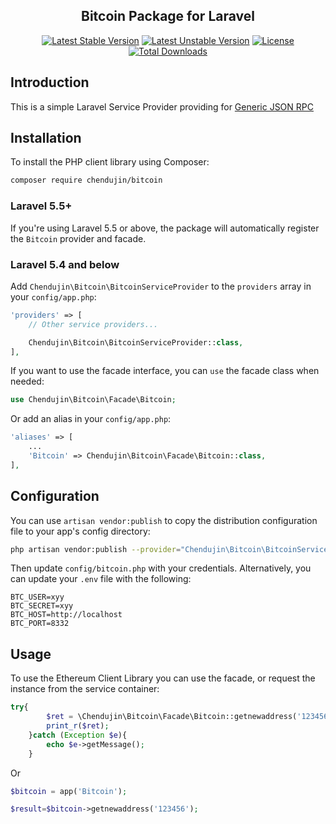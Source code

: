 <h2 align="center">
    Bitcoin Package for Laravel
</h2>

<p align="center">
    <a href="https://packagist.org/packages/chendujin/bitcoin"><img src="https://poser.pugx.org/chendujin/bitcoin/v/stable?format=flat-square" alt="Latest Stable Version"></a>
    <a href="https://packagist.org/packages/chendujin/bitcoin"><img src="https://poser.pugx.org/chendujin/bitcoin/v/unstable?format=flat-square" alt="Latest Unstable Version"></a>    
    <a href="https://packagist.org/packages/chendujin/bitcoin"><img src="https://poser.pugx.org/chendujin/bitcoin/license?format=flat-square" alt="License"></a>
    <a href="https://packagist.org/packages/chendujin/bitcoin"><img src="https://poser.pugx.org/chendujin/bitcoin/downloads" alt="Total Downloads"></a>
</p>

## Introduction

This is a simple Laravel Service Provider providing for <a href="http://cw.hubwiz.com/card/c/bitcoin-json-rpc-api/">Generic JSON RPC</a>

Installation
------------

To install the PHP client library using Composer:

```bash
composer require chendujin/bitcoin
```

### Laravel 5.5+

If you're using Laravel 5.5 or above, the package will automatically register the `Bitcoin` provider and facade.

### Laravel 5.4 and below

Add `Chendujin\Bitcoin\BitcoinServiceProvider` to the `providers` array in your `config/app.php`:

```php
'providers' => [
    // Other service providers...

    Chendujin\Bitcoin\BitcoinServiceProvider::class,
],
```

If you want to use the facade interface, you can `use` the facade class when needed:

```php
use Chendujin\Bitcoin\Facade\Bitcoin;
```

Or add an alias in your `config/app.php`:

```php
'aliases' => [
    ...
    'Bitcoin' => Chendujin\Bitcoin\Facade\Bitcoin::class,
],
```

Configuration
-------------

You can use `artisan vendor:publish` to copy the distribution configuration file to your app's config directory:

```bash
php artisan vendor:publish --provider="Chendujin\Bitcoin\BitcoinServiceProvider"
```

Then update `config/bitcoin.php` with your credentials. Alternatively, you can update your `.env` file with the following:

```dotenv
BTC_USER=xyy
BTC_SECRET=xyy
BTC_HOST=http://localhost
BTC_PORT=8332
```

Usage
-----
   
To use the Ethereum Client Library you can use the facade, or request the instance from the service container:

```php
try{
        $ret = \Chendujin\Bitcoin\Facade\Bitcoin::getnewaddress('123456');
        print_r($ret);
    }catch (Exception $e){
        echo $e->getMessage();
    }
```

Or

```php
$bitcoin = app('Bitcoin');

$result=$bitcoin->getnewaddress('123456');
```
